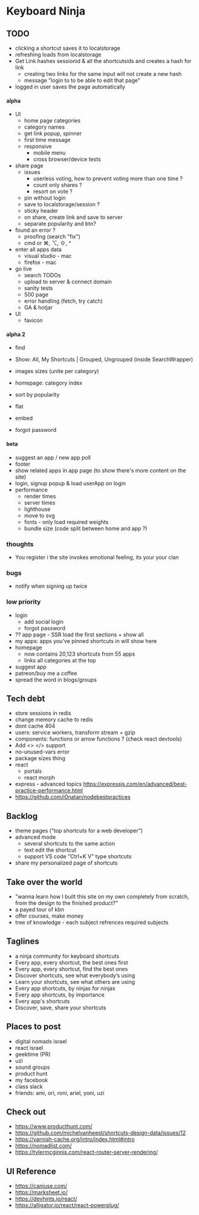 # Keyboard Ninja

## TODO

- clicking a shortcut saves it to localstorage
- refreshing loads from localstorage
- Get Link hashes sessionid & all the shortcutsids and creates a hash for link
  - creating two links for the same input will not create a new hash
  - message "login to to be able to edit that page"
- logged in user saves the page automatically

#### alpha

- UI
  - home page categories
  - category names
  - get link popup, spinner
  - first time message
  - responsive
    - mobile menu
    - cross browser/device tests
- share page
  - issues
    - userless voting, how to prevent voting more than one time ?
    - count only shares ?
    - resort on vote ?
  - pin without login
  - save to localstorage/session ?
  - sticky header
  - on share, create link and save to server
  - separate popularity and btn?
- found an error ?
  - proofing (search "fix")
  - cmd or ⌘, ⌥, ⇧, ^
- enter all apps data
  - visual studio - mac
  - firefox - mac
- go live
  - search TODOs
  - upload to server & connect domain
  - sanity tests
  - 500 page
  - error handling (fetch, try catch)
  - GA & hotjar
- UI
  - favicon  

#### alpha 2

- find
- Show: All, My Shortcuts | Grouped, Ungrouped (inside SearchWrapper)
- images sizes (unite per category)
- homepage: category index
- sort by popularity
- flat 
- embed

- forgot password

#### beta

- suggest an app / new app poll
- footer
- show related apps in app page (to show there's more content on the site)
- login, signup popup & load userApp on login
- performance
  - render times
  - server times
  - lighthouse
  - move to svg
  - fonts - only load required weights
  - bundle size (code split between home and app ?)

### thoughts

- You register i the site invokes emotional feeling, its your your clan

### bugs

- notify when signing up twice

### low priority

- login
  - add social login
  - forgot password
- ?? app page - SSR load the first sections + show all
- my apps: apps you've pinned shortcuts in will show here
- homepage
  - now contains 20,123 shortcuts from 55 apps
  - links all categories at the top
- suggest app
- patreon/buy me a coffee
- spread the word in blogs/groups

## Tech debt

- store sessions in redis
- change memory cache to redis
- dont cache 404
- users: service workers, transform stream + gzip
- components: functions or arrow functions ? (check react devtools)
- Add <> </> support
- no-unused-vars error
- package sizes thing
- react
  - portals
  - react morph
- express - advanced topics https://expressjs.com/en/advanced/best-practice-performance.html
- https://github.com/i0natan/nodebestpractices

## Backlog

- theme pages ("top shortcuts for a web developer")
- advanced mode
  - several shortcuts to the same action
  - text edit the shortcut
  - support VS code "Ctrl+K V" type shortcuts
- share my personalized page of shortcuts

## Take over the world

- "wanna learn how I built this site on my own completely from scratch, from the design to the finished product?"
- a payed tour of kbn
- offer courses, make money
- tree of knowledge - each subject refrences required subjects

## Taglines

- a ninja community for keyboard shortcuts
- Every app, every shortcut, the best ones first
- Every app, every shortcut, find the best ones
- Discover shortcuts, see what everybody’s using
- Learn your shortcuts, see what others are using
- Every app shortcuts, by ninjas for ninjas
- Every app shortcuts, by importance
- Every app's shortcuts
- Discover, save, share your shortcuts

## Places to post

- digital nomads israel
- react israel
- geektime (PR)
- uzi
- sound groups
- product hunt
- my facebook
- class slack
- friends: ami, ori, roni, ariel, yoni, uzi

## Check out

- https://www.producthunt.com/
- https://github.com/michelvanheest/shortcuts-design-data/issues/12
- https://varnish-cache.org/intro/index.html#intro
- https://nomadlist.com/
- https://tylermcginnis.com/react-router-server-rendering/

## UI Reference

- https://caniuse.com/
- https://marksheet.io/
- https://devhints.io/react/
- https://alligator.io/react/react-powerplug/
